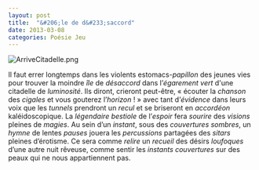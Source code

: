 ```yaml
---
layout: post
title:  "&#206;le de d&#233;saccord"
date: 2013-03-08
categories: Poésie Jeu
---
```

![ArriveCitadelle.png](http://f.cl.ly/items/0q0m2K2i383R473N270M/IleDesaccord.png)

Il faut errer longtemps dans les violents estomacs-*papillon* des jeunes vies pour trouver la moindre *île* de *désaccord* dans l’*égarement* *vert* d'une citadelle de *luminosité*. Ils diront, crieront peut-être, « écouter la *chanson* des *cigales* et vous gouterez l’*horizon* ! » avec tant d’*évidence* dans leurs voix que les *tunnels* prendront un *recul* et se briseront en *accordéon* kaléidoscopique. La *légendaire* *bestiole* de l’*espoir* fera *sourire* des *visions* pleines de *magies*. Au sein d’un *instant*, sous des *couvertures* *sombres*, un *hymne* de lentes *pauses* jouera les *percussions* partagées des *sitars* pleines d’érotisme. Ce sera comme *relire* un *recueil* des désirs *loufoques* d’une autre nuit rêveuse, comme sentir les *instants* *couvertures* sur des peaux qui ne nous appartiennent pas.
